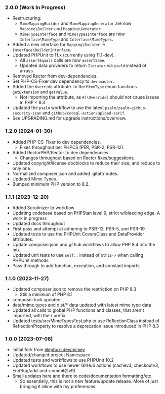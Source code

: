 ### 2.0.0 (Work In Progress)

  * Restructuring:
    * `MimeMappingBuilder` and `MimeMappingGenerator` are now `Mapping\Builder` and `Mapping\Generator`.
    * `MimeTypeInterface` and `MimeTypesInterface` are now `Interface\MimeType` and `Interface\MimeTypes`.
  * Added a new interface for `Mapping\Builder` -> `Interface\BuilderInterface`.
  * Updated PHPUnit to 11.x (currently using 11.1-dev).
    * All `assertEquals` calls are now `assertSame`.
    * Updated data providers to return `Iterator` via `yield` instead of arrays.
  * Removed Rector from dev-dependencies.
  * Set PHP-CS-Fixer dev dependency to `dev-master`.
  * Added the `Override` attribute. to the `MimeType` enum functions `getExtension` and `getValue`.
    * Not importing the attribute, as `#[\Override]` should not cause issues in PHP < 8.3
  * Updated the `psalm` workflow to use the latest `psalm/psalm-github-security-scan` and `github/codeql-action/upload-sarif`. 
  * See UPGRADING.md for upgrade instructions/overview.

### 1.2.0 (2024-01-30)

  * Added PHP-CS-Fixer to dev dependencies.
    * Fixes throughout per PHPCS (PER, PSR-2, PSR-12).
  * Added RectorPHP/Rector to dev dependencies.
    * Changes throughout based on Rector fixes/suggestions.
  * Updated copyright/license docblocks to reduce their size, and reduce to only one.
  * Normalized composer.json and added .gitattributes.
  * Updated Mime Types.
  * Bumped minimum PHP version to 8.2.

### 1.1.1 (2023-12-20)

  * Added Scrutinizer to workflow
  * Updating codebase based on PHPStan level 9, strict w/bleeding edge. A work in progress
  * Updated docs throughout
  * First pass and attempt at adhering to PSR-12, PSR-5, and PSR-19
  * Updated tests to use the PHPUnit CoversClass and DataProvider attributes.
  * Update composer.json and github workflows to allow PHP 8.4 into the mix.
  * Updated unit tests to use `self::` instead of `$this->` when calling PHPUnit methods
  * Pass through to add function, exception, and constant imports

### 1.1.0 (2023-11-27)

  * Updated composer.json to remove the restriction on PHP 8.3
    * Still a minimum of PHP 8.1
  * composer.lock updated
  * data/mime.types and dist/* data updated with latest mime type data
  * Updated all calls to global PHP functions and classes, that aren't imported, with the \ prefix
  * Updated tests/src/MimeTypesTest.php to use ReflectionClass instead of ReflectionProperty to resolve a deprecation issue introduced in PHP 8.3

### 1.0.0 (2023-07-08)

  * Initial fork from [elephox-dev/mimey](https://github.com/elephox-dev/mimey)
  * Updated/changed project Namespace
  * Updated tests and workflows to use PHPUnit 10.2
  * Updated workflows to use newer GitHub actions (cachev3, checkoutv3, EndBug/add-and-commit@v9)
  * Small updates here and there to code/documentation formatting/etc.
    * So essentially, this is not a new feature/update release. More of just bringing it inline with my preferences.
